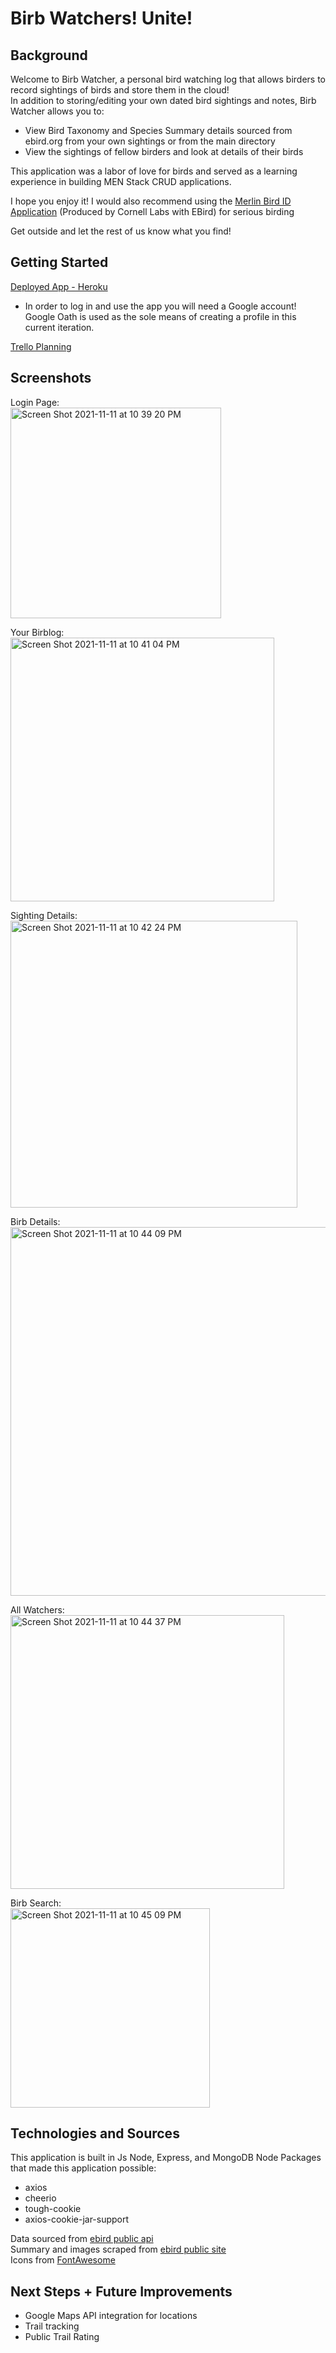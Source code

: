 # Birb Watchers! Unite!
## Background
Welcome to Birb Watcher, a personal bird watching log that allows birders to record sightings of birds and store them in the cloud!  
In addition to storing/editing your own dated bird sightings and notes, Birb Watcher allows you to:
- View Bird Taxonomy and Species Summary details sourced from ebird.org from your own sightings or from the main directory
- View the sightings of fellow birders and look at details of their birds

This application was a labor of love for birds and served as a learning experience in building MEN Stack CRUD applications.

I hope you enjoy it! I would also recommend using the [Merlin Bird ID Application](https://merlin.allaboutbirds.org/) (Produced by Cornell Labs with EBird) for serious birding 

Get outside and let the rest of us know what you find!

## Getting Started
[Deployed App - Heroku](https://birb-watcher.herokuapp.com)  
- In order to log in and use the app you will need a Google account! Google Oath is used as the sole means of creating a profile in this current iteration.  

[Trello Planning](https://trello.com/b/Y0AByxuH/blue-sky-bud)

## Screenshots
Login Page:  
<img width="337" alt="Screen Shot 2021-11-11 at 10 39 20 PM" src="https://user-images.githubusercontent.com/29576093/141415847-7ed173cb-a0ae-4445-9364-d0d7c96a48be.png">  

Your Birblog:  
<img width="422" alt="Screen Shot 2021-11-11 at 10 41 04 PM" src="https://user-images.githubusercontent.com/29576093/141416003-af3e1bb2-00fe-4424-a326-37d6c3af1224.png">  

Sighting Details:  
<img width="459" alt="Screen Shot 2021-11-11 at 10 42 24 PM" src="https://user-images.githubusercontent.com/29576093/141416130-e5a40eaf-fff3-46ad-b0a2-58741eec8d28.png">  

Birb Details:  
<img width="590" alt="Screen Shot 2021-11-11 at 10 44 09 PM" src="https://user-images.githubusercontent.com/29576093/141416293-8d2a1f4d-5bab-4340-b205-ce37a2229090.png">  

All Watchers:  
<img width="438" alt="Screen Shot 2021-11-11 at 10 44 37 PM" src="https://user-images.githubusercontent.com/29576093/141416331-7f981707-b797-41f2-9a63-6f7392858256.png">  

Birb Search:  
<img width="319" alt="Screen Shot 2021-11-11 at 10 45 09 PM" src="https://user-images.githubusercontent.com/29576093/141416373-25a8d655-0f18-4ada-a7f6-f053244bdc6d.png">


## Technologies and Sources
This application is built in Js Node, Express, and MongoDB
Node Packages that made this application possible:
- axios
- cheerio
- tough-cookie
- axios-cookie-jar-support  

Data sourced from [ebird public api](https://documenter.getpostman.com/view/664302/S1ENwy59?version=latest#55bd1b26-6951-4a88-943a-d3a8aa1157dd)  
Summary and images scraped from [ebird public site](https://ebird.org/home)  
Icons from [FontAwesome](fontawesome.com/)

## Next Steps + Future Improvements
- Google Maps API integration for locations
- Trail tracking
- Public Trail Rating
